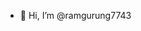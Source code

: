 - 👋 Hi, I’m @ramgurung7743

<!---
ramgurung7743/ramgurung7743 is a ✨ special ✨ repository because its `README.md` (this file) appears on your GitHub profile.
You can click the Preview link to take a look at your changes.
--->
